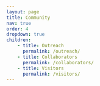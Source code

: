 ```yaml
---
layout: page
title: Community
nav: true
order: 4
dropdown: true
children: 
    - title: Outreach
      permalink: /outreach/
    - title: Collaborators
      permalink: /collaborators/
    - title: Visitors
      permalink: /visitors/
---
```


 